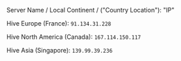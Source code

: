 Server Name / Local Continent / ("Country Location"): "IP" 

Hive Europe (France):
`91.134.31.228`


Hive North America (Canada):
`167.114.150.117`


Hive Asia (Singapore):
`139.99.39.236`

